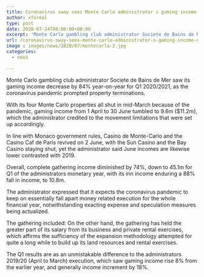 ```yaml
---
title: Coronavirus sway sees Monte Carlo administrator s gaming income dive 84 for Q1
author: xforeal 
type: post
date: 2020-07-24T00:00:00+00:00
excerpt: 'Monte Carlo gambling club administrator Societe de Bains de Mer saw its gaming income decay by 84&amp;percnt; year-on-year for Q1 2020/2021, as the coronavirus pandemic prompted property closures '
url: /coronavirus-sway-sees-monte-carlo-administrator-s-gaming-income-dive-84-for-q1/
image : images/news/2020/07/montecarlo-2.jpg
categories:
  - news

---
```

Monte Carlo gambling club administrator Societe de Bains de Mer saw its gaming income decrease by 84&percnt; year-on-year for Q1 2020/2021, as the coronavirus pandemic prompted property terminations. 

With its four Monte Carlo properties all shut in mid-March because of the pandemic, gaming income from 1 April to 30 June tumbled to 9.6m ($11.2m), which the administrator credited to the movement limitations that were set up accordingly. 

In line with Monaco government rules, Casino de Monte-Carlo and the Casino Caf de Paris revived on 2 June, with the Sun Casino and the Bay Casino staying shut, yet the administrator said June incomes are likewise lower contrasted with 2019. 

Overall, complete gathering income diminished by 74&percnt;, down to 45.1m for Q1 of the administrators monetary year, with its inn income enduring a 88&percnt; fall in income, to 10.8m. 

The administrator expressed that it expects the coronavirus pandemic to keep on essentially fall apart money related execution for the whole financial year, notwithstanding exacting expense and speculation measures being actualized. 

The gathering included: On the other hand, the gathering has held the greater part of its salary from its business and private rental exercises, which affirms the sufficiency of the expansion methodology attempted for quite a long while to build up its land resources and rental exercises. 

The Q1 results are as an unmistakable difference to the administrators 2019/20 (April to March) execution, which saw gaming income rise 8&percnt; from the earlier year, and generally income increment by 18&percnt;.